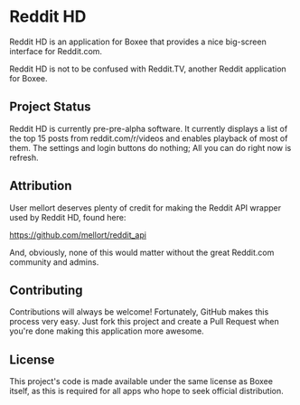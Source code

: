 Reddit HD
=========

Reddit HD is an application for Boxee that provides a nice
big-screen interface for Reddit.com.

Reddit HD is not to be confused with Reddit.TV, another Reddit
application for Boxee.


Project Status
--------------

Reddit HD is currently pre-pre-alpha software.
It currently displays a list of the top 15 posts
from reddit.com/r/videos and enables playback 
of most of them.  The settings and login buttons
do nothing;  All you can do right now is refresh.

Attribution
-----------

User mellort deserves plenty of credit for making the 
Reddit API wrapper used by Reddit HD, found here:

https://github.com/mellort/reddit_api

And, obviously, none of this would matter without the 
great Reddit.com community and admins.


Contributing
------------

Contributions will always be welcome! Fortunately, GitHub
makes this process very easy. Just fork this project and
create a Pull Request when you're done making this application
more awesome.


License
-------

This project's code is made available under the same license
as Boxee itself, as this is required for all apps who hope
to seek official distribution.

